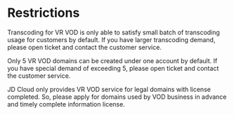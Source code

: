 # Restrictions

Transcoding for VR VOD is only able to satisfy small batch of transcoding usage for customers by default. If you have larger transcoding demand, please open ticket and contact the customer service. 
 
Only 5 VR VOD domains can be created under one account by default. If you have special demand of exceeding 5, please open ticket and contact the customer service. 
 
JD Cloud only provides VR VOD service for legal domains with license completed. So, please apply for domains used by VOD business in advance and timely complete information license.
